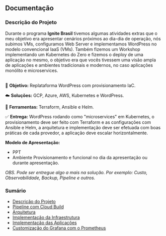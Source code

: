 <h2> Documentação</h2>

<h3>Descrição do Projeto</h3>
Durante o programa <b>Ignite Brasil</b> tivemos algumas atividades extras que o meu objetivo era apresentar cenários próximos ao dia-dia de operação, nós subimos VMs, configuramos Web Server e implementamos WordPress no modelo convencional IaaS (VMs).
Também fizemos um Workshop implementando um Kubernetes do Zero e fizemos o deploy de uma aplicação no mesmo, o objetivo era que vocês tivessem uma visão ampla de aplicações e ambientes tradicionais e modernos, no caso aplicações monólito e microservices.

<br>
&nbsp;&nbsp;&nbsp;

🎯 <b>Objetivo:</b> Replataforma WordPress com provisionamento IaC.

☁️ <b>Soluções:</b> GCP, Azure, AWS, Kubernetes e WordPress.

🔧 <b>Ferramentas:</b> Terraform, Ansible e Helm.

✅ <b>Entrega:</b> WordPress rodando como "microservices" em Kubernetes, o provisionamento deve ser feito com Terraform e as configurações com Ansible e Helm, a arquitetura e implementação deve ser efetuada com boas práticas de cada provedor, a aplicação deve escalar horizontalmente.

<b>Modelo de Apresentação:</b>
- PPT
- Ambiente Provisionamento e funcional no dia da apresentação ou durante apresentação.

<i>OBS. Pode ser entregue algo a mais na solução. Por exemplo: Custo, Observabilidade, Backup, Pipeline e outros.</i>


### Sumário
- [Descrição do Projeto](https://github.com/paivalais/desafio-final/tree/main/Doc/descricao-desafio)
- [Pipeline com Cloud Build](https://github.com/paivalais/desafio-final/blob/main/Doc/pipeline/README.md)
- [Arquitetura](https://github.com/paivalais/desafio-final/blob/main/Doc/arquitetura/README.md)
- [Implementação da Infraestrutura](https://github.com/paivalais/desafio-final/blob/main/Doc/imp-infra/README.md)
- [Implementação das Aplicações](https://github.com/paivalais/desafio-final/blob/main/Doc/imp-app/README.md)
- [Customização do Grafana com o Prometheus](https://github.com/paivalais/desafio-final/blob/main/Doc/custom-graf/README.md)
